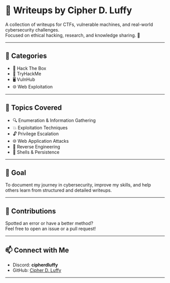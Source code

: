 # 📝 Writeups by Cipher D. Luffy

A collection of writeups for CTFs, vulnerable machines, and real-world cybersecurity challenges.  
Focused on ethical hacking, research, and knowledge sharing. 🔐

---

## 📂 Categories

- 🧱 Hack The Box
- 🧪 TryHackMe
- 🖥️ VulnHub
- 🌐 Web Exploitation

---

## 🧠 Topics Covered

- 🔍 Enumeration & Information Gathering  
- 💥 Exploitation Techniques  
- 🔓 Privilege Escalation  
- 🌐 Web Application Attacks  
- 🔁 Reverse Engineering  
- 🐚 Shells & Persistence  

---

## 📌 Goal

To document my journey in cybersecurity, improve my skills, and help others learn from structured and detailed writeups.

---

## 🤝 Contributions

Spotted an error or have a better method?  
Feel free to open an issue or a pull request!

---

## 📫 Connect with Me

- Discord: **cipherdluffy**
- GitHub: [Cipher D. Luffy](https://github.com/cipherdluffy)

---
